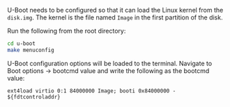 U-Boot needs to be configured so that it can load the Linux kernel from the `disk.img`. The kernel is the file named `Image` in the first partition of the disk.

Run the following from the root directory:
``` bash
cd u-boot
make menuconfig
```
U-Boot configuration options will be loaded to the terminal. Navigate to Boot options -> bootcmd value and write the following as the bootcmd value:
```
ext4load virtio 0:1 84000000 Image; booti 0x84000000 - ${fdtcontroladdr}
```
